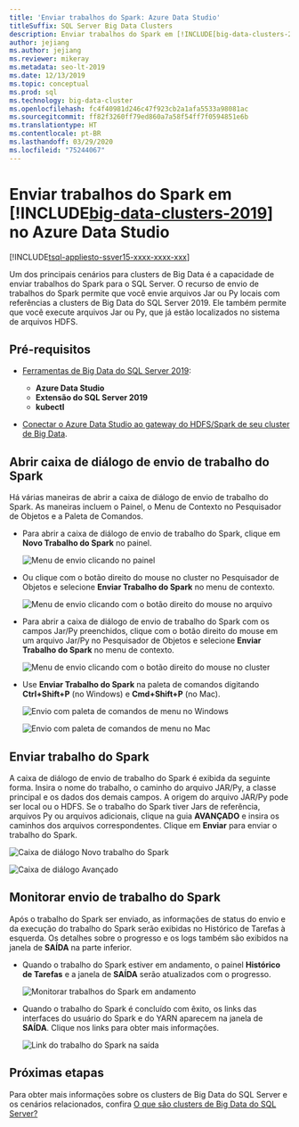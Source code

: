 ```yaml
---
title: 'Enviar trabalhos do Spark: Azure Data Studio'
titleSuffix: SQL Server Big Data Clusters
description: Enviar trabalhos do Spark em [!INCLUDE[big-data-clusters-2019](../includes/ssbigdataclusters-ss-nover.md)] no Azure Data Studio.
author: jejiang
ms.author: jejiang
ms.reviewer: mikeray
ms.metadata: seo-lt-2019
ms.date: 12/13/2019
ms.topic: conceptual
ms.prod: sql
ms.technology: big-data-cluster
ms.openlocfilehash: fc4f40981d246c47f923cb2a1afa5533a98081ac
ms.sourcegitcommit: ff82f3260ff79ed860a7a58f54ff7f0594851e6b
ms.translationtype: HT
ms.contentlocale: pt-BR
ms.lasthandoff: 03/29/2020
ms.locfileid: "75244067"
---
```

# <a name="submit-spark-jobs-on-big-data-clusters-2019-in-azure-data-studio"></a>Enviar trabalhos do Spark em [!INCLUDE[big-data-clusters-2019](../includes/ssbigdataclusters-ss-nover.md)] no Azure Data Studio

[!INCLUDE[tsql-appliesto-ssver15-xxxx-xxxx-xxx](../includes/tsql-appliesto-ssver15-xxxx-xxxx-xxx.md)]

Um dos principais cenários para clusters de Big Data é a capacidade de enviar trabalhos do Spark para o SQL Server. O recurso de envio de trabalhos do Spark permite que você envie arquivos Jar ou Py locais com referências a clusters de Big Data do SQL Server 2019. Ele também permite que você execute arquivos Jar ou Py, que já estão localizados no sistema de arquivos HDFS. 

## <a name="prerequisites"></a>Pré-requisitos

- [Ferramentas de Big Data do SQL Server 2019](deploy-big-data-tools.md):
   - **Azure Data Studio**
   - **Extensão do SQL Server 2019**
   - **kubectl**

- [Conectar o Azure Data Studio ao gateway do HDFS/Spark de seu cluster de Big Data](connect-to-big-data-cluster.md).

## <a name="open-spark-job-submission-dialog"></a>Abrir caixa de diálogo de envio de trabalho do Spark

Há várias maneiras de abrir a caixa de diálogo de envio de trabalho do Spark. As maneiras incluem o Painel, o Menu de Contexto no Pesquisador de Objetos e a Paleta de Comandos.

- Para abrir a caixa de diálogo de envio de trabalho do Spark, clique em **Novo Trabalho do Spark** no painel.

    ![Menu de envio clicando no painel](./media/submit-spark-job/new-spark-job.png)

- Ou clique com o botão direito do mouse no cluster no Pesquisador de Objetos e selecione **Enviar Trabalho do Spark** no menu de contexto.

    ![Menu de envio clicando com o botão direito do mouse no arquivo](./media/submit-spark-job/submit-spark-job-1.png)


- Para abrir a caixa de diálogo de envio de trabalho do Spark com os campos Jar/Py preenchidos, clique com o botão direito do mouse em um arquivo Jar/Py no Pesquisador de Objetos e selecione **Enviar Trabalho do Spark** no menu de contexto.  

    ![Menu de envio clicando com o botão direito do mouse no cluster](./media/submit-spark-job/submit-spark-job.png)

- Use **Enviar Trabalho do Spark** na paleta de comandos digitando **Ctrl+Shift+P** (no Windows) e **Cmd+Shift+P** (no Mac).

    ![Envio com paleta de comandos de menu no Windows](./media/submit-spark-job/submit-spark-job-3.png)

    ![Envio com paleta de comandos de menu no Mac](./media/submit-spark-job/submit-spark-job-4.png)
  
 
## <a name="submit-spark-job"></a>Enviar trabalho do Spark 

A caixa de diálogo de envio de trabalho do Spark é exibida da seguinte forma. Insira o nome do trabalho, o caminho do arquivo JAR/Py, a classe principal e os dados dos demais campos. A origem do arquivo JAR/Py pode ser local ou o HDFS. Se o trabalho do Spark tiver Jars de referência, arquivos Py ou arquivos adicionais, clique na guia **AVANÇADO** e insira os caminhos dos arquivos correspondentes. Clique em **Enviar** para enviar o trabalho do Spark.

![Caixa de diálogo Novo trabalho do Spark](./media/submit-spark-job/submit-spark-job-section.png)

![Caixa de diálogo Avançado](./media/submit-spark-job/submit-spark-job-section-1.png)

## <a name="monitor-spark-job-submission"></a>Monitorar envio de trabalho do Spark

Após o trabalho do Spark ser enviado, as informações de status do envio e da execução do trabalho do Spark serão exibidas no Histórico de Tarefas à esquerda. Os detalhes sobre o progresso e os logs também são exibidos na janela de **SAÍDA** na parte inferior.

- Quando o trabalho do Spark estiver em andamento, o painel **Histórico de Tarefas** e a janela de **SAÍDA** serão atualizados com o progresso.

    ![Monitorar trabalhos do Spark em andamento](./media/submit-spark-job/monitor-spark-job-submission.png)

- Quando o trabalho do Spark é concluído com êxito, os links das interfaces do usuário do Spark e do YARN aparecem na janela de **SAÍDA**. Clique nos links para obter mais informações.

    ![Link do trabalho do Spark na saída](./media/submit-spark-job/monitor-spark-job-submission-2.png)

## <a name="next-steps"></a>Próximas etapas

Para obter mais informações sobre os clusters de Big Data do SQL Server e os cenários relacionados, confira [O que são clusters de Big Data do SQL Server?](big-data-cluster-overview.md)